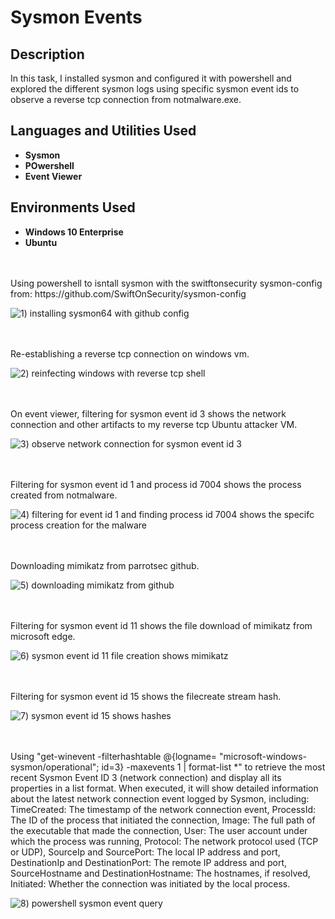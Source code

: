 # Sysmon Events

<h2>Description</h2>
In this task, I installed sysmon and configured it with powershell and explored the different sysmon logs using specific sysmon event ids to observe a reverse tcp connection from notmalware.exe.  

<h2>Languages and Utilities Used</h2>

- <b>Sysmon</b>
- <b>POwershell</b>
- <b>Event Viewer</b>

<h2>Environments Used</h2>

- <b>Windows 10 Enterprise</b>
- <b>Ubuntu</b>

<br />
<br />
Using powershell to isntall sysmon with  the switftonsecurity sysmon-config from: https://github.com/SwiftOnSecurity/sysmon-config 

![1) installing sysmon64 with github config](https://github.com/user-attachments/assets/2e73554b-7768-4a1e-8bfd-4d8f9d4cb233)

<br />
<br />
Re-establishing a reverse tcp connection on windows vm.

![2) reinfecting windows with reverse tcp shell](https://github.com/user-attachments/assets/788c41b0-1af4-4c86-b2b3-45c806219830)

<br />
<br />  
On event viewer, filtering for sysmon event id 3 shows the network connection and other artifacts to my reverse tcp Ubuntu attacker VM. 

![3) observe network connection for sysmon event id 3](https://github.com/user-attachments/assets/cdb5e148-8f92-420e-bd88-6dfb53ecc573)

<br />
<br />
Filtering for sysmon event id 1 and process id 7004 shows the process created from notmalware. 

![4) filtering for event id 1 and finding process id 7004 shows the specifc process creation for the malware](https://github.com/user-attachments/assets/ba622134-774c-47a4-9928-a86dcdc99fcf)

<br />
<br />
Downloading mimikatz from parrotsec github. 

![5) downloading mimikatz from github](https://github.com/user-attachments/assets/9e60cd8a-e915-48fa-865c-90feb39adaee)

<br />
<br />
Filtering for sysmon event id 11 shows the file download of mimikatz from microsoft edge. 

![6) sysmon event id 11 file creation shows mimikatz](https://github.com/user-attachments/assets/b8e9ace8-50f4-4d00-a647-a67a015a5a87)

<br />
<br />
Filtering for sysmon event id 15 shows the filecreate stream hash. 

![7) sysmon event id 15 shows hashes](https://github.com/user-attachments/assets/8e48fecb-9f07-4558-a4f7-dd5ece90fb03)

<br />
<br />
Using "get-winevent -filterhashtable @{logname= "microsoft-windows-sysmon/operational"; id=3} -maxevents 1 | format-list *" to retrieve the most recent Sysmon Event ID 3 (network connection) and display all its properties in a list format. When executed, it will show detailed information about the latest network connection event logged by Sysmon, including:
TimeCreated: The timestamp of the network connection event,
ProcessId: The ID of the process that initiated the connection,
Image: The full path of the executable that made the connection,
User: The user account under which the process was running,
Protocol: The network protocol used (TCP or UDP),
SourceIp and SourcePort: The local IP address and port,
DestinationIp and DestinationPort: The remote IP address and port,
SourceHostname and DestinationHostname: The hostnames, if resolved,
Initiated: Whether the connection was initiated by the local process.

![8) powershell sysmon event query](https://github.com/user-attachments/assets/031c59aa-5400-4fe7-83c3-989fb442a057)

<br />
<br />
